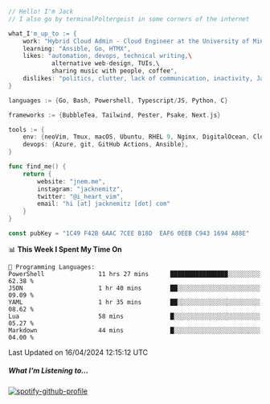 ```go
// Hello! I'm Jack
// I also go by terminalPoltergeist in some corners of the internet

what_I'm_up_to := {
    work: "Hybrid Cloud Admin - Cloud Engineer at the University of Minnesota",
    learning: "Ansible, Go, HTMX",
    likes: "automation, devops, technical writing,\
            alternative web-design, TUIs,\
            sharing music with people, coffee",
    dislikes: "politics, clutter, lack of communication, inactivity, Java",
}

languages := {Go, Bash, Powershell, Typescript/JS, Python, C}

frameworks := {BubbleTea, Tailwind, Pester, Psake, Next.js}

tools := {
    env: {neoVim, Tmux, macOS, Ubuntu, RHEL 9, Nginx, DigitalOcean, Cloudflare},
    devops: {Azure, git, GitHub Actions, Ansible},
}

func find_me() {
    return {
        website: "jnem.me",
        instagram: "jacknemitz",
        twitter: "@i_heart_vim",
        email: "hi [at] jacknemitz [dot] com"
    }
}

const pubKey = "1C49 F42B 6AAC 7CEE B18D  EAF6 0EEB C943 1694 A88E"
```

<!--START_SECTION:waka-->
📊 **This Week I Spent My Time On** 

```text
💬 Programming Languages: 
PowerShell               11 hrs 27 mins      ████████████████░░░░░░░░░   62.38 % 
JSON                     1 hr 40 mins        ██░░░░░░░░░░░░░░░░░░░░░░░   09.09 % 
YAML                     1 hr 35 mins        ██░░░░░░░░░░░░░░░░░░░░░░░   08.62 % 
Lua                      58 mins             █░░░░░░░░░░░░░░░░░░░░░░░░   05.27 % 
Markdown                 44 mins             █░░░░░░░░░░░░░░░░░░░░░░░░   04.00 % 
```


 Last Updated on 16/04/2024 12:15:12 UTC
<!--END_SECTION:waka-->

##### What I'm Listening to...

[![spotify-github-profile](https://spotify-github-profile.vercel.app/api/view?uid=jack.nemitz&cover_image=true&show_offline=true&bar_color=53b14f&bar_color_cover=false&background_color=121212FF)](https://spotify-github-profile.vercel.app/api/view?uid=jack.nemitz&redirect=true)
